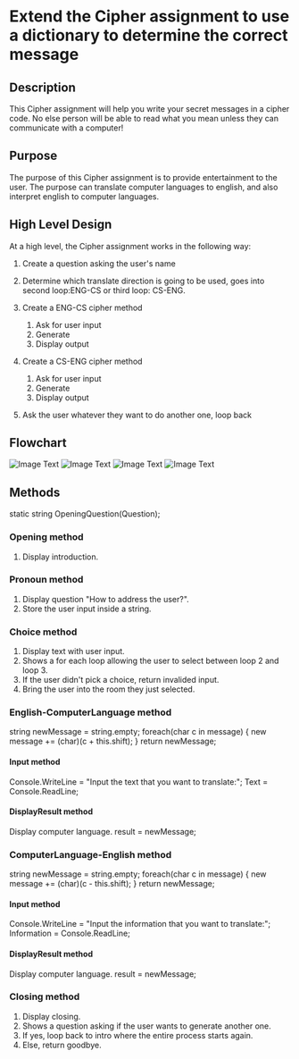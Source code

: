 # Extend the Cipher assignment to use a dictionary to determine the correct message

## Description

This Cipher assignment will help you write your secret messages in a cipher code.  No else person will be able to read what you mean unless they can communicate with a computer!

## Purpose

The purpose of this Cipher assignment is to provide entertainment to the user.  The purpose can translate computer languages to english, and also interpret english to computer languages. 

## High Level Design

At a high level, the Cipher assignment works in the following way:

1. Create a question asking the user's name


2. Determine which translate direction is going to be used, goes into second loop:ENG-CS or third loop: CS-ENG.


3. Create a ENG-CS cipher method
   1. Ask for user input
   2. Generate
   3. Display output


4. Create a CS-ENG cipher method
   1. Ask for user input
   2. Generate
   3. Display output


5. Ask the user whatever they want to do another one, loop back

## Flowchart

![Image Text](overlook.jpeg)
![Image Text](loop1.jpeg)
![Image Text](loop2.jpeg)
![Image Text](closing.jpeg)

## Methods

static string OpeningQuestion(Question);

### Opening method

1. Display introduction.

### Pronoun method

1. Display question "How to address the user?".
2. Store the user input inside a string.

### Choice method

1. Display text with user input.
2. Shows a for each loop allowing the user to select between loop 2 and loop 3.
3. If the user didn't pick a choice, return invalided input.
4. Bring the user into the room they just selected.

### English-ComputerLanguage method

string newMessage = string.empty;
foreach(char c in message)
{
   new message += (char)(c + this.shift);
}
return newMessage;

#### Input method

Console.WriteLine = "Input the text that you want to translate:";
Text = Console.ReadLine;

#### DisplayResult method

Display computer language.
result = newMessage;

### ComputerLanguage-English method

string newMessage = string.empty;
foreach(char c in message)
{
   new message += (char)(c - this.shift);
}
return newMessage;

#### Input method

Console.WriteLine = "Input the information that you want to translate:";
Information = Console.ReadLine;

#### DisplayResult method

Display computer language.
result = newMessage;

### Closing method

1. Display closing.
2. Shows a question asking if the user wants to generate another one.
3. If yes, loop back to intro where the entire process starts again.
4. Else, return goodbye.